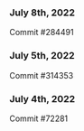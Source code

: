 ### July 8th, 2022

Commit #284491

### July 5th, 2022

Commit #314353


### July 4th, 2022

Commit #72281
